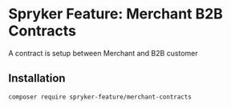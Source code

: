 # Spryker Feature: Merchant B2B Contracts

A contract is setup between Merchant and B2B customer

## Installation

```
composer require spryker-feature/merchant-contracts
```
